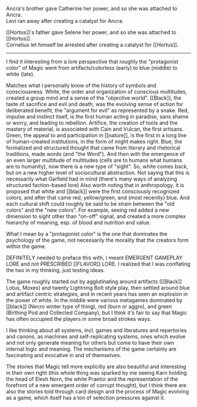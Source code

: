 Ancra's brother gave Catherine her power, and so she was attached to Ancra.  
Levi ran away after creating a catalyst for Ancra.  
  
[[Hortus]]'s father gave Selene her power, and so she was attached to [[Hortus]].  
Cornelius let himself be arrested after creating a catalyst for [[Hortus]].

* * *
I find it interesting from a lore perspective that roughly the "protagonist color" of Magic went from artifacts/colorless (early) to blue (middle) to white (late).

Matches what I personally know of the history of symbols and consciousness. White, the order and organization of conscious multitudes, created a group mind and a sense of the "objective world". [[Black]], the taste of sacrifice and evil and death, was the evolving sense of action for deliberated benefit, the "argument for evil" as represented by a snake. Red, impulse and instinct itself, is the first human acting in paradise, sans shame or worry, and leading to rebellion. Artifice, the creation of tools and the mastery of material, is associated with Cain and Vulcan, the first artisans. Green, the appeal to and participation in [[nature]], is the first in a long line of human-created institutions, in the form of might makes right. Blue, the formalized and structured thought that came from literary and rhetorical traditions, made words (and "the Word"). And then with the emergence of an even larger multitude of multitudes (cells are to humans what humans are to humanity), now there is a new type of "sight". So, white comes back, but on a new higher level of sociocultural abstraction. Not saying that this is necessarily what Garfield had in mind (there's many ways of analyzing structured faction-based lore) Also worth noting that in anthropology, it is proposed that white and [[black]] were the first consciously recognized colors, and after that came red, yellow/green, and (most recently) blue. And each cultural shift could roughly be said to be strain between the "old colors" and the "new colors". For example, seeing red added a new dimension to sight other than "on-off" signal, and created a more complex hierarchy of meaning, esp. of blood and nutrition and value. 

What I mean by a "protagonist color" is the one that dominates the psychology of the game, not necessarily the morality that the creators form within the game.

DEFINITELY needed to preface this with, I meant EMERGENT GAMEPLAY LORE and not PRESCRIBED [[FLAVOR]] LORE. I realized that I was conflating the two in my thinking, just testing ideas.

The game roughly started out by agglutinating around artifacts ([[Black]] Lotus, Moxes) and twenty Lightning Bolt style play, then settled around blue and artifact centric strategies, and in recent years has seen an explosion in the power of white. In the middle were various metagames dominated by [[black]] (Necro winter type of thing), red (burn or aggro), and green (Birthing Pod and Collected Company), but I think it's fair to say that Magic has often occupied the players in some broad strokes ways.

I like thinking about all systems, incl. games and literatures and repertories and canons, as machines and self-replicating systems, ones which evolve and not only generate meaning for others but come to have their own internal logic and meaning. The mechanisms of the game certainly are fascinating and evocative in and of themselves.

The stories that Magic tell more explicitly are also beautiful and interesting in their own right (this whole thing was sparked by me seeing Karn holding the head of Elesh Norn, the white Praetor and the representation of the forefront of a new emergent order of corrupt thought), but I think there are also the stories told through card design and the process of Magic evolving as a game, which itself has a ton of selection pressures against it.